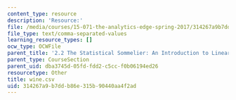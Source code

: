 ```yaml
---
content_type: resource
description: 'Resource:'
file: /media/courses/15-071-the-analytics-edge-spring-2017/314267a9b7ddb86e315b90440aa4f2ad_wine.csv
file_type: text/comma-separated-values
learning_resource_types: []
ocw_type: OCWFile
parent_title: '2.2 The Statistical Sommelier: An Introduction to Linear Regression'
parent_type: CourseSection
parent_uid: dba3745d-05fd-fdd2-c5cc-f0b06194ed26
resourcetype: Other
title: wine.csv
uid: 314267a9-b7dd-b86e-315b-90440aa4f2ad
---
```


